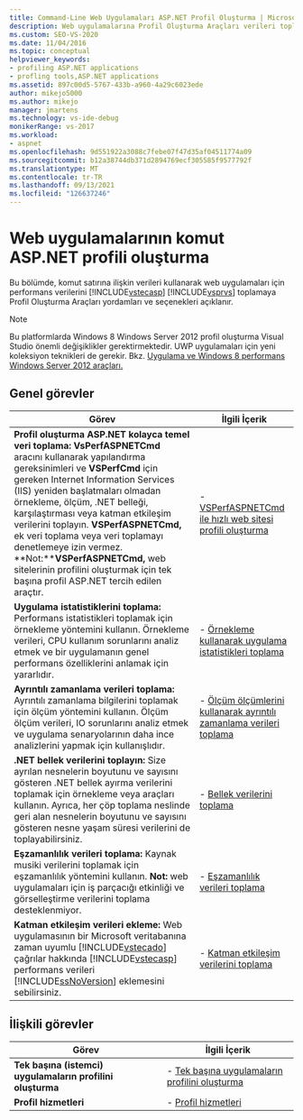 ```yaml
---
title: Command-Line Web Uygulamaları ASP.NET Profil Oluşturma | Microsoft Docs
description: Web uygulamalarına Profil Oluşturma Araçları verileri toplamak için komut ASP.NET öğrenin.
ms.custom: SEO-VS-2020
ms.date: 11/04/2016
ms.topic: conceptual
helpviewer_keywords:
- profiling ASP.NET applications
- profling tools,ASP.NET applications
ms.assetid: 897c00d5-5767-433b-a960-4a29c6023ede
author: mikejo5000
ms.author: mikejo
manager: jmartens
ms.technology: vs-ide-debug
monikerRange: vs-2017
ms.workload:
- aspnet
ms.openlocfilehash: 9d551922a3088c7febe07f47d35af04511774a09
ms.sourcegitcommit: b12a38744db371d2894769ecf305585f9577792f
ms.translationtype: MT
ms.contentlocale: tr-TR
ms.lasthandoff: 09/13/2021
ms.locfileid: "126637246"
---
```

# <a name="command-line-profiling-of-aspnet-web-applications"></a>Web uygulamalarının komut ASP.NET profili oluşturma
Bu bölümde, komut satırına ilişkin verileri kullanarak web uygulamaları için performans verilerini [!INCLUDE[vstecasp](../code-quality/includes/vstecasp_md.md)] [!INCLUDE[vsprvs](../code-quality/includes/vsprvs_md.md)] toplamaya Profil Oluşturma Araçları yordamları ve seçenekleri açıklanır.

> [!NOTE]
> Bu platformlarda Windows 8 Windows Server 2012 profil oluşturma Visual Studio önemli değişiklikler gerektirmektedir. UWP uygulamaları için yeni koleksiyon teknikleri de gerekir. Bkz. [Uygulama ve Windows 8 performans Windows Server 2012 araçları.](../profiling/performance-tools-on-windows-8-and-windows-server-2012-applications.md)

## <a name="common-tasks"></a>Genel görevler

| Görev | İlgili İçerik |
| - | - |
| **Profil oluşturma ASP.NET kolayca temel veri toplama:** **VsPerfASPNETCmd** aracını kullanarak yapılandırma gereksinimleri ve **VSPerfCmd** için gereken Internet Information Services (IIS) yeniden başlatmaları olmadan örnekleme, ölçüm, .NET belleği, karşılaştırması veya katman etkileşim verilerini toplayın. **VSPerfASPNETCmd,** ek veri toplama veya veri toplamayı denetlemeye izin vermez. **Not:****VSPerfASPNETCmd,** web sitelerinin profilini oluşturmak için tek başına profil ASP.NET tercih edilen araçtır.   | -   [VSPerfASPNETCmd ile hızlı web sitesi profili oluşturma](../profiling/rapid-web-site-profiling-with-vsperfaspnetcmd.md) |
| **Uygulama istatistiklerini toplama:** Performans istatistikleri toplamak için örnekleme yöntemini kullanın. Örnekleme verileri, CPU kullanım sorunlarını analiz etmek ve bir uygulamanın genel performans özelliklerini anlamak için yararlıdır. | -   [Örnekleme kullanarak uygulama istatistikleri toplama](../profiling/collecting-application-statistics-for-aspnet-using-the-profiler-sampling-method.md) |
| **Ayrıntılı zamanlama verileri toplama:** Ayrıntılı zamanlama bilgilerini toplamak için ölçüm yöntemini kullanın. Ölçüm ölçüm verileri, IO sorunlarını analiz etmek ve uygulama senaryolarının daha ince analizlerini yapmak için kullanışlıdır. | -   [Ölçüm ölçümlerini kullanarak ayrıntılı zamanlama verileri toplama](../profiling/collecting-detailed-timing-data-aspnet-profiler-instrumentation-method.md) |
| **.NET bellek verilerini toplayın:** Size ayrılan nesnelerin boyutunu ve sayısını gösteren .NET bellek ayırma verilerini toplamak için örnekleme veya araçları kullanın. Ayrıca, her çöp toplama neslinde geri alan nesnelerin boyutunu ve sayısını gösteren nesne yaşam süresi verilerini de toplayabilirsiniz. | -   [Bellek verilerini toplama](../profiling/collecting-memory-data-from-an-aspnet-web-application.md) |
| **Eşzamanlılık verileri toplama:** Kaynak musiki verilerini toplamak için eşzamanlılık yöntemini kullanın. **Not:**  web uygulamaları için iş parçacığı etkinliği ve görselleştirme verilerini toplama desteklenmiyor. | -   [Eşzamanlılık verileri toplama](../profiling/collecting-concurrency-data-for-an-aspnet-web-application.md) |
| **Katman etkileşim verileri ekleme:** Web uygulamasının bir Microsoft veritabanına zaman uyumlu [!INCLUDE[vstecado](../data-tools/includes/vstecado_md.md)] çağrılar hakkında [!INCLUDE[vstecasp](../code-quality/includes/vstecasp_md.md)] performans verileri [!INCLUDE[ssNoVersion](../data-tools/includes/ssnoversion_md.md)] eklemesini sebilirsiniz. | -   [Katman etkileşim verilerini toplama](../profiling/adding-tier-interaction-data-from-the-command-line.md) |

## <a name="related-tasks"></a>İlişkili görevler

|Görev|İlgili İçerik|
|----------|---------------------|
|**Tek başına (istemci) uygulamaların profilini oluşturma**|-   [Tek başına uygulamaların profilini oluşturma](../profiling/command-line-profiling-of-stand-alone-applications.md)|
|**Profil hizmetleri**|-   [Profil hizmetleri](../profiling/command-line-profiling-of-services.md)|
